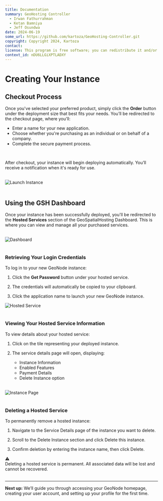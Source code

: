 ```yaml
---
title: Documentation
summary: GeoHosting Controller
  - Irwan Fathurrahman
  - Ketan Bamniya
  - Jeff Osundwa
date: 2024-06-19
some_url: https://github.com/kartoza/GeoHosting-Controller.git
copyright: Copyright 2024, Kartoza
contact:
license: This program is free software; you can redistribute it and/or modify it under the terms of the GNU Affero General Public License as published by the Free Software Foundation; either version 3 of the License, or (at your option) any later version.
context_id: nDU6LLGiXPTLADXY
---
```


# Creating Your Instance

## Checkout Process

Once you've selected your preferred product, simply click the **Order** button under the deployment size that best fits your needs. You’ll be redirected to the checkout page, where you’ll:

- Enter a name for your new application.
- Choose whether you're purchasing as an individual or on behalf of a company.
- Complete the secure payment process.

<br>

After checkout, your instance will begin deploying automatically. You’ll receive a notification when it's ready for use.

<br>

<div class="image-with-caption">
  <img src="../../img/geonode-img-2-2.png" alt="Launch Instance">
</div>

<br>

## Using the GSH Dashboard

Once your instance has been successfully deployed, you'll be redirected to the **Hosted Services** section of the GeoSpatialHosting Dashboard. This is where you can view and manage all your purchased services.

<br>

<div class="image-with-caption">
  <img src="../../img/geonode-img-3.png" alt="Dashboard">
</div>

<br>

### Retrieving Your Login Credentials

To log in to your new GeoNode instance:

1. Click the **Get Password** button under your hosted service.

2. The credentials will automatically be copied to your clipboard.

3. Click the application name to launch your new GeoNode instance.

<div class="image-with-caption">
  <img src="../../img/geonode-img-4.png" alt="Hosted Service">
</div>

<br>

### Viewing Your Hosted Service Information

To view details about your hosted service:

1. Click on the tile representing your deployed instance.

2. The service details page will open, displaying:

    - Instance Information
    - Enabled Features
    - Payment Details
    - Delete Instance option

<br>

<div class="image-with-caption">
  <img src="../../img/geonode-img-4-1.png" alt="Instance Page">
</div>

<br>

### Deleting a Hosted Service

To permanently remove a hosted instance:

1. Navigate to the Service Details page of the instance you want to delete.

2. Scroll to the Delete Instance section and click Delete this instance.

3. Confirm deletion by entering the instance name, then click Delete.

<div class="alert alert-warning">
  <div class="alert-icon">⚠️</div>
  <div class="alert-text">
    Deleting a hosted service is permanent. All associated data will be lost and cannot be recovered.
  </div>
</div>

<br>

---

**Next up:** We’ll guide you through accessing your GeoNode homepage, creating your user account, and setting up your profile for the first time.

<br>
